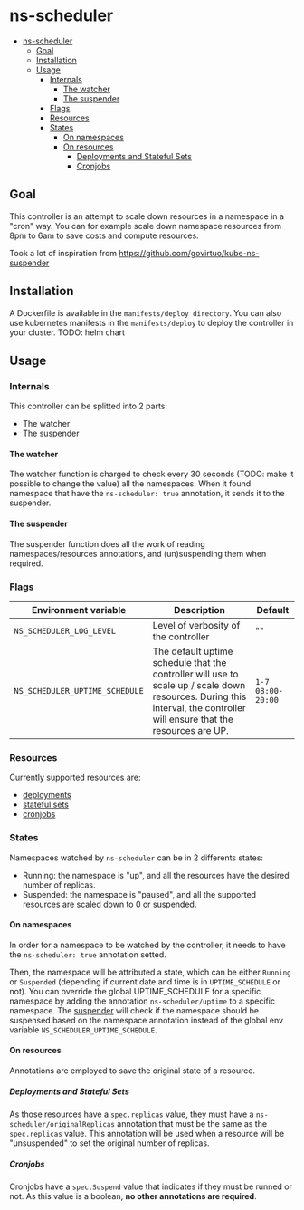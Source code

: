 # ns-scheduler

- [ns-scheduler](#ns-scheduler)
  - [Goal](#goal)
  - [Installation](#installation)
  - [Usage](#usage)
    - [Internals](#internals)
      - [The watcher](#the-watcher)
      - [The suspender](#the-suspender)
    - [Flags](#flags)
    - [Resources](#resources)
    - [States](#states)
      - [On namespaces](#on-namespaces)
      - [On resources](#on-resources)
        - [Deployments and Stateful Sets](#deployments-and-stateful-sets)
        - [Cronjobs](#cronjobs)

## Goal

This controller is an attempt to scale down resources in a namespace in a "cron" way. 
You can for example scale down namespace resources from 8pm to 6am to save costs and compute resources.

Took a lot of inspiration from https://github.com/govirtuo/kube-ns-suspender

## Installation

A Dockerfile is available in the `manifests/deploy directory`. 
You can also use kubernetes manifests in the `manifests/deploy` to deploy the controller in your cluster. 
TODO: helm chart

## Usage

### Internals

This controller can be splitted into 2 parts:

* The watcher
* The suspender

#### The watcher

The watcher function is charged to check every 30 seconds (TODO: make it possible to change the value) all the namespaces. When it found namespace that have the `ns-scheduler: true` annotation, it sends it to the suspender. 

#### The suspender

The suspender function does all the work of reading namespaces/resources annotations, and (un)suspending them when required.

### Flags


| Environment variable   | Description  | Default  |
|---|---|---|
| `NS_SCHEDULER_LOG_LEVEL`  | Level of verbosity of the controller  | ""  |
| `NS_SCHEDULER_UPTIME_SCHEDULE`  | The default uptime schedule that the controller will use to scale up / scale down resources. During this interval, the controller will ensure that the resources are UP.  | `1-7 08:00-20:00`  |
### Resources

Currently supported resources are:

* [deployments](#deployments-and-stateful-sets)
* [stateful sets](#deployments-and-stateful-sets)
* [cronjobs](#cronjobs)

### States

Namespaces watched by `ns-scheduler` can be in 2 differents states:

* Running: the namespace is "up", and all the resources have the desired number of replicas.
* Suspended: the namespace is "paused", and all the supported resources are scaled down to 0 or suspended.

#### On namespaces

In order for a namespace to be watched by the controller, it needs to have the `ns-scheduler: true` annotation setted.

Then, the namespace will be attributed a state, which can be either `Running` or `Suspended` (depending if current date and time is in `UPTIME_SCHEDULE` or not).
You can override the global UPTIME_SCHEDULE for a specific namespace by adding the annotation `ns-scheduler/uptime` to a specific namespace. The [suspender](#the-suspender) will check if the namespace should be suspensed based on the namespace annotation instead of the global env variable `NS_SCHEDULER_UPTIME_SCHEDULE`.

#### On resources

Annotations are employed to save the original state of a resource. 

##### Deployments and Stateful Sets

As those resources have a `spec.replicas` value, they must have a `ns-scheduler/originalReplicas` annotation that must be the same as the `spec.replicas` value. This annotation will be used when a resource will be "unsuspended" to set the original number of replicas.

##### Cronjobs

Cronjobs have a `spec.Suspend` value that indicates if they must be runned or not. As this value is a boolean, **no other annotations are required**.